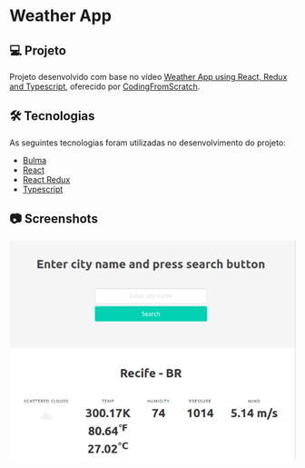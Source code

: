 # Weather App

## 💻 Projeto

Projeto desenvolvido com base no vídeo [Weather App using React, Redux and Typescript][video], oferecido por [CodingFromScratch][channel].

## 🛠 Tecnologias

As seguintes tecnologias foram utilizadas no desenvolvimento do projeto:

- [Bulma][bulma]
- [React][react]
- [React Redux][react-redux]
- [Typescript][typescript]

## 📷 Screenshots

<kbd>
  <img src=".github/screenshot.png" alt="weather-app" width="600" />
</kbd>

[bulma]: https://bulma.io/
[channel]: https://www.youtube.com/channel/UCS2UjgEPEybOx1toY7aKRJg
[react]: https://reactjs.org/
[react-redux]: https://react-redux.js.org/
[typescript]: https://www.typescriptlang.org/
[video]: https://www.youtube.com/watch?v=ddYwN1h_Jno
